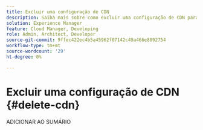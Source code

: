 ```yaml
---
title: Excluir uma configuração de CDN
description: Saiba mais sobre como excluir uma configuração de CDN para um site do Edge Delivery ou um ambiente do Cloud Manager.
solution: Experience Manager
feature: Cloud Manager, Developing
role: Admin, Architect, Developer
source-git-commit: 9ffec422ec4b5a45962f07142c49a466e8892754
workflow-type: tm+mt
source-wordcount: '29'
ht-degree: 0%

---
```



# Excluir uma configuração de CDN {#delete-cdn}

ADICIONAR AO SUMÁRIO